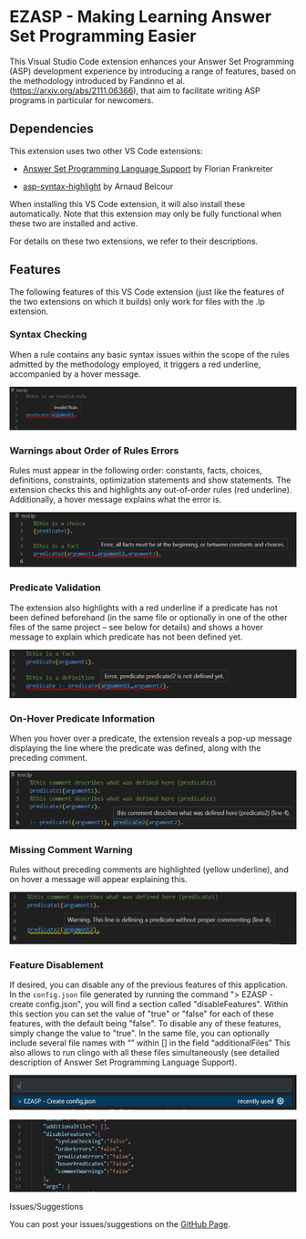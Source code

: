 # EZASP - Making Learning Answer Set Programming Easier

This Visual Studio Code extension enhances your Answer Set Programming (ASP) development experience by introducing a range of features, based on the methodology introduced by Fandinno et al. (https://arxiv.org/abs/2111.06366), that aim to facilitate writing ASP programs in particular for newcomers.  

## Dependencies
This extension uses two other VS Code extensions: 

- [Answer Set Programming Language Support](https://marketplace.visualstudio.com/items?itemName=ffrankreiter.answer-set-programming-language-support) by Florian Frankreiter

- [asp-syntax-highlight](https://marketplace.visualstudio.com/items?itemName=abelcour.asp-syntax-highlight) by Arnaud Belcour

When installing this VS Code extension, it will also install these automatically. Note that this extension may only be fully functional when these two are installed and active. 

For details on these two extensions, we refer to their descriptions.

## Features

The following features of this VS Code extension (just like the features of the two extensions on which it builds) only work for files with the .lp extension. 

### Syntax Checking

When a rule contains any basic syntax issues within the scope of the rules admitted by the methodology employed, it triggers a red underline, accompanied by a hover message. 

![Screenshot](example_images/syntax_error.png)

### Warnings about Order of Rules Errors

Rules must appear in the following order: constants, facts, choices, definitions, constraints, optimization statements and show statements. The extension checks this and highlights any out-of-order rules (red underline). Additionally, a hover message explains what the error is. 

![Screenshot](example_images/error_messages.png)

### Predicate Validation

The extension also highlights with a red underline if a predicate has not been defined beforehand (in the same file or optionally in one of the other files of the same project – see below for details) and shows a hover message to explain which predicate has not been defined yet. 

![Screenshot](example_images/predicate_validation_3.png)

### On-Hover Predicate Information

When you hover over a predicate, the extension reveals a pop-up message displaying the line where the predicate was defined, along with the preceding comment. 

![Screenshot](example_images/on_hover.png)

### Missing Comment Warning

Rules without preceding comments are highlighted (yellow underline), and on hover a message will appear explaining this. 

![Screenshot](example_images/warning_3.png)

### Feature Disablement

If desired, you can disable any of the previous features of this application. In the `config.json` file generated by running the command "> EZASP - create config.json", you will find a section called "disableFeatures". Within this section you can set the value of "true" or "false" for each of these features, with the default being "false". To disable any of these features, simply change the value to "true". In the same file, you can optionally include several file names with “” within [] in the field “additionalFiles” This also allows to run clingo with all these files simultaneously (see detailed description of Answer Set Programming Language Support). 

![Screenshot](example_images/command.png)

![Screenshot](example_images/disable.png)

Issues/Suggestions 

You can post your issues/suggestions on the [GitHub Page](https://github.com/rmr-henriques/ezasp). 
